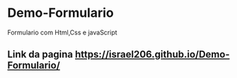 # Demo-Formulario
 Formulario com Html,Css e javaScript
## Link da pagina https://israel206.github.io/Demo-Formulario/
